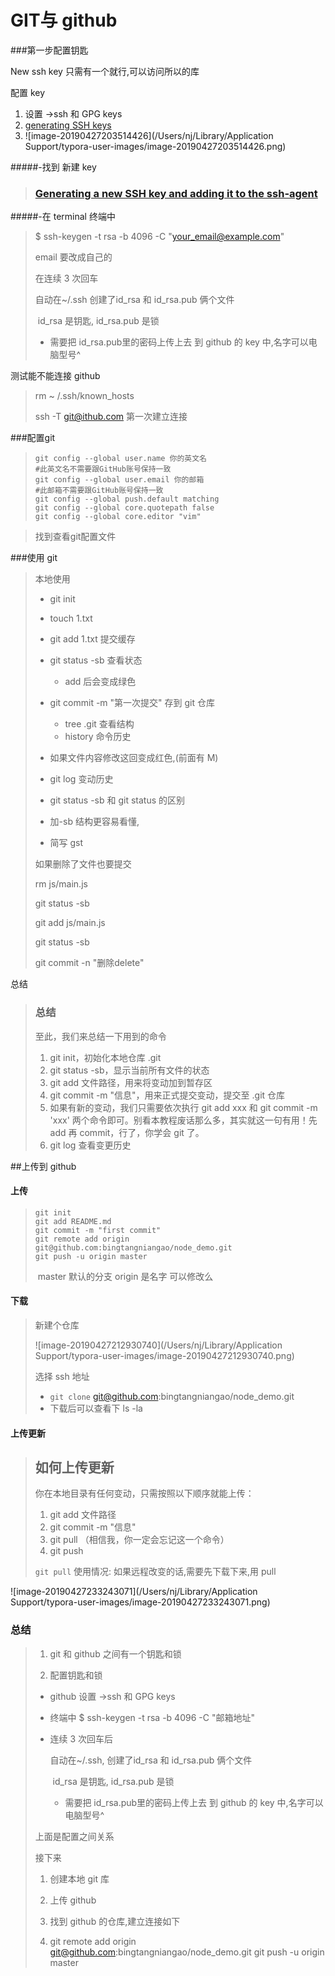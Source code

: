 # GIT与 github

###第一步配置钥匙

New ssh key 只需有一个就行,可以访问所以的库

  配置 key

1. 设置  ->ssh 和 GPG keys
2.  [generating SSH keys](https://help.github.com/articles/generating-an-ssh-key/)
3. ![image-20190427203514426](/Users/nj/Library/Application Support/typora-user-images/image-20190427203514426.png)

#####-找到 新建 key

> ### [Generating a new SSH key and adding it to the ssh-agent](https://help.github.com/en/articles/generating-a-new-ssh-key-and-adding-it-to-the-ssh-agent)

#####-在 terminal  终端中

> $ ssh-keygen -t rsa -b 4096 -C "your_email@example.com"
>
> email 要改成自己的
>
> 在连续 3 次回车
>
> 自动在~/.ssh 创建了id_rsa  和 id_rsa.pub 俩个文件
>
> ​        id_rsa 是钥匙, id_rsa.pub 是锁
>
>  - 需要把 id_rsa.pub里的密码上传上去  到 github 的 key 中,名字可以电脑型号^
>
> 

测试能不能连接 github

> rm ~ /.ssh/known_hosts
>
> ssh -T git@ithub.com   第一次建立连接



###配置git

>```
>git config --global user.name 你的英文名                                                   #此英文名不需要跟GitHub账号保持一致
>git config --global user.email 你的邮箱                                                      #此邮箱不需要跟GitHub账号保持一致
>git config --global push.default matching
>git config --global core.quotepath false
>git config --global core.editor "vim"
>```

>找到查看git配置文件  

###使用 git

>本地使用
>
>- git init
>
>-  touch 1.txt
>
>-  git add 1.txt 提交缓存
>
>- git status   -sb 查看状态
>    - add 后会变成绿色
>  - git commit -m "第一次提交"  存到 git 仓库
>      - tree .git  查看结构
>      - history 命令历史
>
>- 如果文件内容修改这回变成红色,(前面有 M)
>  - git log 变动历史
>- git status -sb 和 git status 的区别
>  - 加-sb 结构更容易看懂,
>  - 简写 gst
>
>如果删除了文件也要提交
>
>  rm js/main.js
>
>  git status -sb
>
>  git add  js/main.js
>
>  git status -sb
>
>  git commit -n "删除delete" 
>
>  

总结

> ### 总结
>
> 至此，我们来总结一下用到的命令
>
> 1. git init，初始化本地仓库 .git
> 2. git status -sb，显示当前所有文件的状态
> 3. git add 文件路径，用来将变动加到暂存区
> 4. git commit -m "信息"，用来正式提交变动，提交至 .git 仓库
> 5. 如果有新的变动，我们只需要依次执行 git add xxx 和 git commit -m 'xxx' 两个命令即可。别看本教程废话那么多，其实就这一句有用！先 add 再 commit，行了，你学会 git 了。
> 6. git log 查看变更历史



##上传到 github



#### 上传

>```
>git init
>git add README.md
>git commit -m "first commit"
>git remote add origin git@github.com:bingtangniangao/node_demo.git
>git push -u origin master
>```
>
>​      master 默认的分支  origin 是名字  可以修改么

#### 下载

>新建个仓库
>
>   ![image-20190427212930740](/Users/nj/Library/Application Support/typora-user-images/image-20190427212930740.png)
>
>选择 ssh 地址
>
>
>
>- `git clone`  git@github.com:bingtangniangao/node_demo.git
>- 下载后可以查看下   ls -la

#### 上传更新

>## 如何上传更新
>
>你在本地目录有任何变动，只需按照以下顺序就能上传：
>
>1. git add 文件路径
>2. git commit -m "信息"
>3. git pull （相信我，你一定会忘记这一个命令）
>4. git push
>
>`git pull` 使用情况: 如果远程改变的话,需要先下载下来,用 pull

![image-20190427233243071](/Users/nj/Library/Application Support/typora-user-images/image-20190427233243071.png)

### 总结

>1. git 和 github 之间有一个钥匙和锁
>
>2. 配置钥匙和锁
>
>   - github 设置  ->ssh 和 GPG keys
>
>   - 终端中  $ ssh-keygen -t rsa -b 4096 -C "邮箱地址"
>
>   - 连续 3 次回车后
>
>     自动在~/.ssh, 创建了id_rsa  和 id_rsa.pub 俩个文件
>
>     ​        id_rsa 是钥匙, id_rsa.pub 是锁
>
>     - 需要把 id_rsa.pub里的密码上传上去  到 github 的 key 中,名字可以电脑型号^
>
>上面是配置之间关系
>
>   接下来
>
>1. 创建本地 git 库
>
>2. 上传 github
>   1.  找到 github 的仓库,建立连接如下
>   2. git remote add origin git@github.com:bingtangniangao/node_demo.git
>         git push -u origin master